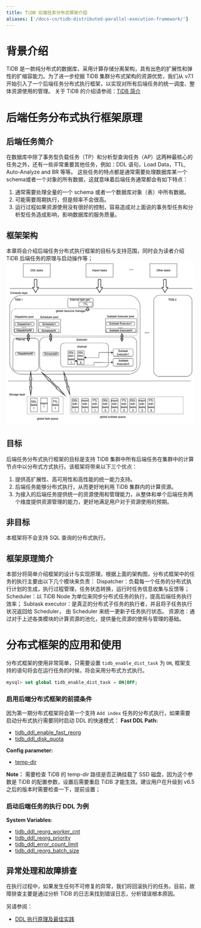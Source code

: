 ```yaml
---
title: TiDB 后端任务分布式框架介绍
aliases: ['/docs-cn/tidb-distributed-parallel-execution-framework/']
---
```


# 背景介绍
TiDB 是一款纯分布式的数据库，采用计算存储分离架构，具有出色的扩展性和弹性的扩缩容能力。为了进一步挖掘 TiDB 集群分布式架构的资源优势，我们从 v7.1 开始引入了一个后端任务分布式执行框架，以实现对所有后端任务的统一调度、整体资源使用的管理。
关于 TiDB 的介绍请参阅：[TiDB 简介](/overview.md)

# 后端任务分布式执行框架原理
## 后端任务简介
在数据库中除了事务型负载任务（TP）和分析型查询任务（AP）这两种最核心的任务之外，还有一些非常重要其他任务，例如：DDL 语句，Load Data，TTL, Auto-Analyze and BR 等等。
这些任务的特点都是通常需要处理数据库某一个schema或者一个对象的所有数据，这就意味着后端任务通常都会有如下特点：
1. 通常需要处理全量的一个 schema 或者一个数据库对象（表）中所有数据。
2. 可能需要周期执行，但是频率不会很高。
3. 运行过程如果资源使用没有很好的控制，容易造成对上面说的事务型任务和分析型任务造成影响，影响数据库的服务质量。

## 框架架构
本章将会介绍后端任务分布式执行框架的目标与支持范围，同时会为读者介绍 TiDB 后端任务的原理与启动操作等；
![dist-task-architect.jpg](media%2Fdist-task%2Fdist-task-architect.jpg)

## 目标
后端任务分布式执行框架的目标是支持 TiDB 集群中所有后端任务在集群中的计算节点中以分布式方式执行。该框架将带来以下三个优点：
1. 提供高扩展性、高可用性和高性能的统一能力支持。
2. 后端任务能够分布式执行，从而更好地利用 TiDB 集群内的计算资源。
3. 为接入的后端任务提供统一的资源使用和管理能力，从整体和单个后端任务两个维度提供资源管理的能力，更好地满足用户对于资源使用的预期。

## 非目标
本框架将不会支持 SQL 查询的分布式执行。

## 框架原理简介
本部分将简单介绍框架的设计与实现原理，根据上面的架构图，分布式框架中的任务的执行主要由以下几个模块来负责：
Dispatcher：负载每一个任务的分布式执行计划的生成，执行过程管理，任务状态转换，运行时任务信息收集与反馈等；
Scheduler：以 TiDB Node 为单位来同步分布式任务的执行，提高后端任务执行效率；
Subtask executor：是真正的分布式子任务的执行者，并且将子任务执行状况返回给 Scheduler， 由 Scheduler 来统一更新子任务执行状态。
资源池：通过对于上述各类模块的计算资源的池化，提供量化资源的使用与管理的基础。

# 分布式框架的应用和使用
分布式框架的使用非常简单，只需要设置 `tidb_enable_dist_task` 为 `ON`, 框架支持的语句将会在运行任务的时候，将会采用分布式方式执行。
```sql
mysql> set global tidb_enable_dist_task = ON|OFF;
```
### 启用后端分布式框架的前提条件
因为第一期分布式框架将会第一个支持 `Add index` 任务的分布式执行，如果需要启动分布式执行需要同时启动 DDL 的快速模式：
**Fast DDL Path:**
* [tidb_ddl_enable_fast_reorg](https://docs.pingcap.com/tidb/stable/system-variables#tidb_ddl_enable_fast_reorg-new-in-v630)
* [tidb_ddl_disk_quota](https://docs.pingcap.com/tidb/stable/system-variables#tidb_ddl_disk_quota-new-in-v630)

**Config parameter:**
* [temp-dir](https://docs.pingcap.com/tidb/stable/tidb-configuration-file#temp-dir-new-in-v630)

**Note：** 需要检查 TiDB 的 temp-dir 路径是否正确挂载了 SSD 磁盘，因为这个参数是 TiDB 的配置参数，设置后需要重启 TiDB 才能生效。建议用户在升级到 v6.5 之后的版本时需要检查一下，提前设置；

### 启动后端任务的执行 DDL 为例
**System Variables**:

* [tidb_ddl_reorg_worker_cnt](https://docs.pingcap.com/tidb/stable/system-variables#tidb_ddl_reorg_worker_cnt)
* [tidb_ddl_reorg_priority](https://docs.pingcap.com/tidb/stable/system-variables#tidb_ddl_reorg_priority)
* [tidb_ddl_error_count_limit](https://docs.pingcap.com/tidb/stable/system-variables#tidb_ddl_error_count_limit)
* [tidb_ddl_reorg_batch_size](https://docs.pingcap.com/tidb/stable/system-variables#tidb_ddl_reorg_batch_size)

## 异常处理和故障排查
在执行过程中，如果发生任何不可修复的异常，我们将回滚执行的任务。目前，故障排查主要是通过分析 TiDB 的日志来找到错误日志，分析错误根本原因。

另请参阅：
* [DDL 执行原理及最佳实践](/ddl-introduction.md)


